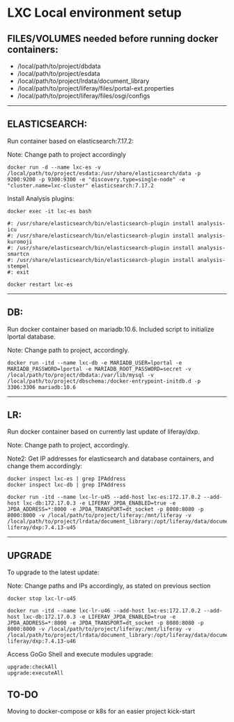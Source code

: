 # LXC Local environment setup

## FILES/VOLUMES needed before running docker containers:
* /local/path/to/project/dbdata
* /local/path/to/project/esdata
* /local/path/to/project/lrdata/document_library
* /local/path/to/project/liferay/files/portal-ext.properties
* /local/path/to/project/liferay/files/osgi/configs


--------------
## ELASTICSEARCH:
Run container based on elasticsearch:7.17.2:

Note: Change path to project accordingly
```
docker run -d --name lxc-es -v /local/path/to/project/esdata:/usr/share/elasticsearch/data -p 9200:9200 -p 9300:9300 -e "discovery.type=single-node" -e "cluster.name=lxc-cluster" elasticsearch:7.17.2
```


Install Analysis plugins:
```
docker exec -it lxc-es bash
```

```
#: /usr/share/elasticsearch/bin/elasticsearch-plugin install analysis-icu
#: /usr/share/elasticsearch/bin/elasticsearch-plugin install analysis-kuromoji
#: /usr/share/elasticsearch/bin/elasticsearch-plugin install analysis-smartcn
#: /usr/share/elasticsearch/bin/elasticsearch-plugin install analysis-stempel
#: exit
```

```
docker restart lxc-es
```
--------------

## DB:
Run docker container based on mariadb:10.6. Included script to initialize lportal database.

Note: Change path to project, accordingly.

```
docker run -itd --name lxc-db -e MARIADB_USER=lportal -e MARIADB_PASSWORD=lportal -e MARIADB_ROOT_PASSWORD=secret -v /local/path/to/project/dbdata:/var/lib/mysql -v /local/path/to/project/dbschema:/docker-entrypoint-initdb.d -p 3306:3306 mariadb:10.6
```

-------------

## LR:
Run docker container based on currently last update of liferay/dxp.

Note: Change path to project, accordingly. 

Note2: Get IP addresses for elasticsearch and database containers, and change them accordingly:
```
docker inspect lxc-es | grep IPAddress
docker inspect lxc-db | grep IPAddress
```
```
docker run -itd --name lxc-lr-u45 --add-host lxc-es:172.17.0.2 --add-host lxc-db:172.17.0.3 -e LIFERAY_JPDA_ENABLED=true -e JPDA_ADDRESS=*:8000 -e JPDA_TRANSPORT=dt_socket -p 8080:8080 -p 8000:8000 -v /local/path/to/project/liferay:/mnt/liferay -v /local/path/to/project/lrdata/document_library:/opt/liferay/data/document_library liferay/dxp:7.4.13-u45
```
-------------

## UPGRADE
To upgrade to the latest update:

Note: Change paths and IPs accordingly, as stated on previous section
```
docker stop lxc-lr-u45

docker run -itd --name lxc-lr-u46 --add-host lxc-es:172.17.0.2 --add-host lxc-db:172.17.0.3 -e LIFERAY_JPDA_ENABLED=true -e JPDA_ADDRESS=*:8000 -e JPDA_TRANSPORT=dt_socket -p 8080:8080 -p 8000:8000 -v /local/path/to/project/liferay:/mnt/liferay -v /local/path/to/project/lrdata/document_library:/opt/liferay/data/document_library liferay/dxp:7.4.13-u46
```
Access GoGo Shell and execute modules upgrade:
```
upgrade:checkAll
upgrade:executeAll
```
## TO-DO
Moving to docker-compose or k8s for an easier project kick-start


